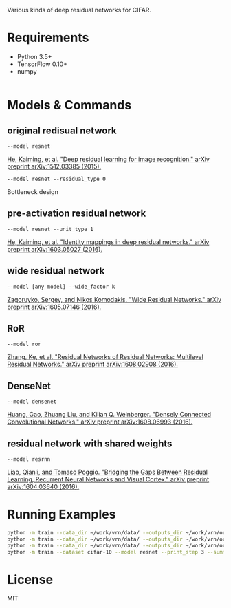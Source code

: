 Various kinds of deep residual networks for CIFAR.

# Requirements
- Python 3.5+
- TensorFlow 0.10+
- numpy
    
 ```

 ```

# Models & Commands
## original redisual network
```
--model resnet 
```
[He, Kaiming, et al. "Deep residual learning for image recognition." arXiv preprint arXiv:1512.03385 (2015).](https://arxiv.org/abs/1512.03385)

```
--model resnet --residual_type 0
```
Bottleneck design

## pre-activation residual network
```
--model resnet --unit_type 1
```
[He, Kaiming, et al. "Identity mappings in deep residual networks." arXiv preprint arXiv:1603.05027 (2016).](https://arxiv.org/abs/1603.05027)

## wide residual network
```
--model [any model] --wide_factor k
```
[Zagoruyko, Sergey, and Nikos Komodakis. "Wide Residual Networks." arXiv preprint arXiv:1605.07146 (2016).](https://arxiv.org/abs/1605.07146)

## RoR
```
--model ror 
```
[Zhang, Ke, et al. "Residual Networks of Residual Networks: Multilevel Residual Networks." arXiv preprint arXiv:1608.02908 (2016).](https://arxiv.org/pdf/1608.02908.pdf)

## DenseNet
```
--model densenet
```
[Huang, Gao, Zhuang Liu, and Kilian Q. Weinberger. "Densely Connected Convolutional Networks." arXiv preprint arXiv:1608.06993 (2016).](https://arxiv.org/abs/1608.06993)

## residual network with shared weights
```
--model resrnn
```
[Liao, Qianli, and Tomaso Poggio. "Bridging the Gaps Between Residual Learning, Recurrent Neural Networks and Visual Cortex." arXiv preprint arXiv:1604.03640 (2016).](https://arxiv.org/abs/1604.03640)

# Running Examples
```bash
python -m train --data_dir ~/work/vrn/data/ --outputs_dir ~/work/vrn/outputs/ --dataset cifar-10 --model resnet
python -m train --data_dir ~/work/vrn/data/ --outputs_dir ~/work/vrn/outputs/ --dataset cifar-10 --model ror
python -m train --data_dir ~/work/vrn/data/ --outputs_dir ~/work/vrn/outputs/ --dataset cifar-10 --model resnet --print_step 3 --summary_step 40 --checkpoint_step 300
python -m train --dataset cifar-10 --model resnet --print_step 3 --summary_step 40 --eval_step 400
```

# License
MIT
